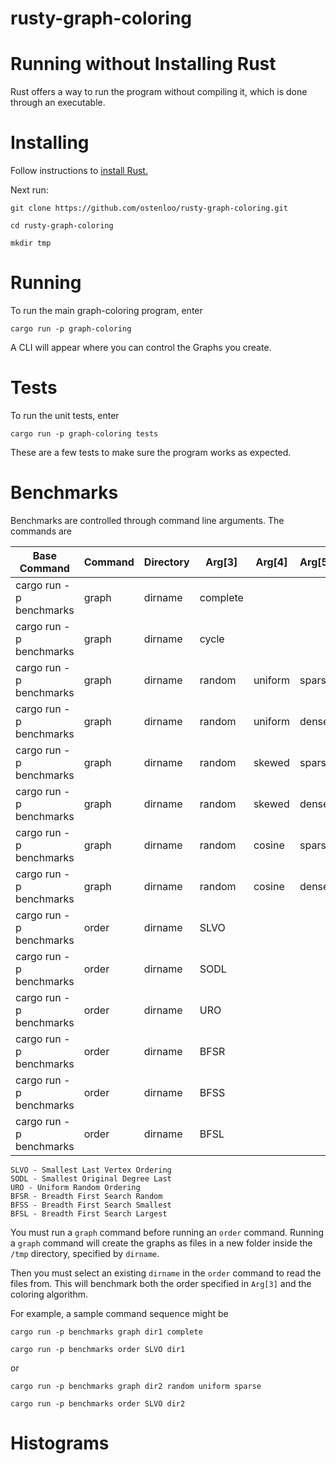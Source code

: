 # rusty-graph-coloring

# Running without Installing Rust

Rust offers a way to run the program without compiling it, which is done through an executable. 



# Installing 

Follow instructions to [install Rust.](https://www.rust-lang.org/tools/install)  

Next run: 

    git clone https://github.com/ostenloo/rusty-graph-coloring.git 

    cd rusty-graph-coloring 

    mkdir tmp

# Running 

To run the main graph-coloring program, enter 

    cargo run -p graph-coloring

A CLI will appear where you can control the Graphs you create. 

# Tests 

To run the unit tests, enter 

    cargo run -p graph-coloring tests 

These are a few tests to make sure the program works as expected. 

# Benchmarks

Benchmarks are controlled through command line arguments. The commands are 

| Base Command            | Command | Directory | Arg[3]   | Arg[4]  | Arg[5]  |
|-------------------------|---------|-----------|----------|---------|---------|
| cargo run -p benchmarks | graph   | dirname   | complete |         |         |
| cargo run -p benchmarks | graph   | dirname   | cycle    |         |         |
| cargo run -p benchmarks | graph   | dirname   | random   | uniform | sparse  |
| cargo run -p benchmarks | graph   | dirname   | random   | uniform | dense   |
| cargo run -p benchmarks | graph   | dirname   | random   | skewed  | sparse  |
| cargo run -p benchmarks | graph   | dirname   | random   | skewed  | dense   |
| cargo run -p benchmarks | graph   | dirname   | random   | cosine  | sparse  |
| cargo run -p benchmarks | graph   | dirname   | random   | cosine  | dense   |
| cargo run -p benchmarks | order   | dirname   | SLVO     |         |         |
| cargo run -p benchmarks | order   | dirname   | SODL     |         |         |
| cargo run -p benchmarks | order   | dirname   | URO      |         |         |
| cargo run -p benchmarks | order   | dirname   | BFSR     |         |         |
| cargo run -p benchmarks | order   | dirname   | BFSS     |         |         |
| cargo run -p benchmarks | order   | dirname   | BFSL     |         |         |

    SLVO - Smallest Last Vertex Ordering 
    SODL - Smallest Original Degree Last 
    URO - Uniform Random Ordering 
    BFSR - Breadth First Search Random 
    BFSS - Breadth First Search Smallest 
    BFSL - Breadth First Search Largest 

You must run a `graph` command before running an `order` command. Running a `graph` command will create the graphs as files in a new folder inside the `/tmp` directory, specified by `dirname`. 

Then you must select an existing `dirname` in the `order` command to read the files from. This will benchmark both the order specified in `Arg[3]` and the coloring algorithm. 

For example, a sample command sequence might be 

    cargo run -p benchmarks graph dir1 complete 

    cargo run -p benchmarks order SLVO dir1 

or 

    cargo run -p benchmarks graph dir2 random uniform sparse

    cargo run -p benchmarks order SLVO dir2 

# Histograms 




